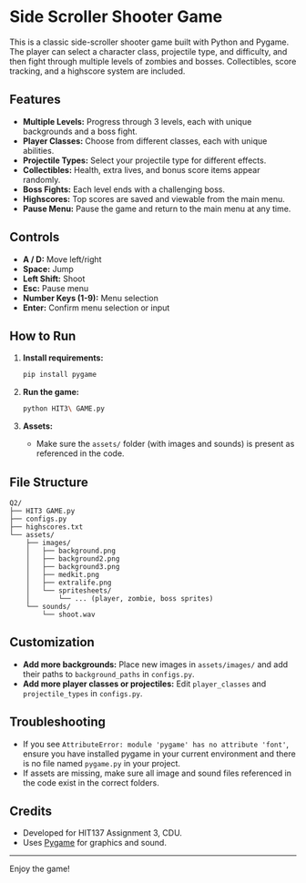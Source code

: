 # Side Scroller Shooter Game

This is a classic side-scroller shooter game built with Python and Pygame. The player can select a character class, projectile type, and difficulty, and then fight through multiple levels of zombies and bosses. Collectibles, score tracking, and a highscore system are included.

## Features

- **Multiple Levels:** Progress through 3 levels, each with unique backgrounds and a boss fight.
- **Player Classes:** Choose from different classes, each with unique abilities.
- **Projectile Types:** Select your projectile type for different effects.
- **Collectibles:** Health, extra lives, and bonus score items appear randomly.
- **Boss Fights:** Each level ends with a challenging boss.
- **Highscores:** Top scores are saved and viewable from the main menu.
- **Pause Menu:** Pause the game and return to the main menu at any time.

## Controls

- **A / D:** Move left/right
- **Space:** Jump
- **Left Shift:** Shoot
- **Esc:** Pause menu
- **Number Keys (1-9):** Menu selection
- **Enter:** Confirm menu selection or input

## How to Run

1. **Install requirements:**
    ```bash
    pip install pygame
    ```

2. **Run the game:**
    ```bash
    python HIT3\ GAME.py
    ```

3. **Assets:**
    - Make sure the `assets/` folder (with images and sounds) is present as referenced in the code.

## File Structure

```
Q2/
├── HIT3 GAME.py
├── configs.py
├── highscores.txt
└── assets/
    ├── images/
    │   ├── background.png
    │   ├── background2.png
    │   ├── background3.png
    │   ├── medkit.png
    │   ├── extralife.png
    │   └── spritesheets/
    │       └── ... (player, zombie, boss sprites)
    └── sounds/
        └── shoot.wav
```

## Customization

- **Add more backgrounds:** Place new images in `assets/images/` and add their paths to `background_paths` in `configs.py`.
- **Add more player classes or projectiles:** Edit `player_classes` and `projectile_types` in `configs.py`.

## Troubleshooting

- If you see `AttributeError: module 'pygame' has no attribute 'font'`, ensure you have installed pygame in your current environment and there is no file named `pygame.py` in your project.
- If assets are missing, make sure all image and sound files referenced in the code exist in the correct folders.

## Credits

- Developed for HIT137 Assignment 3, CDU.
- Uses [Pygame](https://www.pygame.org/) for graphics and sound.

---

Enjoy the game!